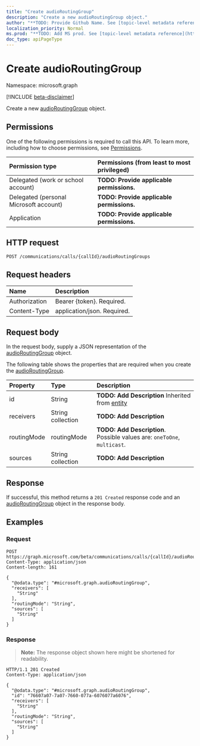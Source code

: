 ```yaml
---
title: "Create audioRoutingGroup"
description: "Create a new audioRoutingGroup object."
author: "**TODO: Provide Github Name. See [topic-level metadata reference](https://msgo.azurewebsites.net/add/document/guidelines/metadata.html#topic-level-metadata)**"
localization_priority: Normal
ms.prod: "**TODO: Add MS prod. See [topic-level metadata reference](https://msgo.azurewebsites.net/add/document/guidelines/metadata.html#topic-level-metadata)**"
doc_type: apiPageType
---
```


# Create audioRoutingGroup
Namespace: microsoft.graph

[!INCLUDE [beta-disclaimer](../../includes/beta-disclaimer.md)]

Create a new [audioRoutingGroup](../resources/audioroutinggroup.md) object.

## Permissions
One of the following permissions is required to call this API. To learn more, including how to choose permissions, see [Permissions](/graph/permissions-reference).

|Permission type|Permissions (from least to most privileged)|
|:---|:---|
|Delegated (work or school account)|**TODO: Provide applicable permissions.**|
|Delegated (personal Microsoft account)|**TODO: Provide applicable permissions.**|
|Application|**TODO: Provide applicable permissions.**|

## HTTP request

<!-- {
  "blockType": "ignored"
}
-->
``` http
POST /communications/calls/{callId}/audioRoutingGroups
```

## Request headers
|Name|Description|
|:---|:---|
|Authorization|Bearer {token}. Required.|
|Content-Type|application/json. Required.|

## Request body
In the request body, supply a JSON representation of the [audioRoutingGroup](../resources/audioroutinggroup.md) object.

The following table shows the properties that are required when you create the [audioRoutingGroup](../resources/audioroutinggroup.md).

|Property|Type|Description|
|:---|:---|:---|
|id|String|**TODO: Add Description** Inherited from [entity](../resources/entity.md)|
|receivers|String collection|**TODO: Add Description**|
|routingMode|routingMode|**TODO: Add Description**. Possible values are: `oneToOne`, `multicast`.|
|sources|String collection|**TODO: Add Description**|



## Response

If successful, this method returns a `201 Created` response code and an [audioRoutingGroup](../resources/audioroutinggroup.md) object in the response body.

## Examples

### Request
<!-- {
  "blockType": "request",
  "name": "create_audioroutinggroup_from_"
}
-->
``` http
POST https://graph.microsoft.com/beta/communications/calls/{callId}/audioRoutingGroups
Content-Type: application/json
Content-length: 161

{
  "@odata.type": "#microsoft.graph.audioRoutingGroup",
  "receivers": [
    "String"
  ],
  "routingMode": "String",
  "sources": [
    "String"
  ]
}
```


### Response
>**Note:** The response object shown here might be shortened for readability.
<!-- {
  "blockType": "response",
  "truncated": true,
  "@odata.type": "microsoft.graph.audioRoutingGroup"
}
-->
``` http
HTTP/1.1 201 Created
Content-Type: application/json

{
  "@odata.type": "#microsoft.graph.audioRoutingGroup",
  "id": "76607a07-7a07-7660-077a-6076077a6076",
  "receivers": [
    "String"
  ],
  "routingMode": "String",
  "sources": [
    "String"
  ]
}
```

